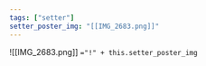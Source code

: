 ```yaml
---
tags: ["setter"]
setter_poster_img: "[[IMG_2683.png]]"
---
```

![[IMG_2683.png]]
`="!" + this.setter_poster_img`
